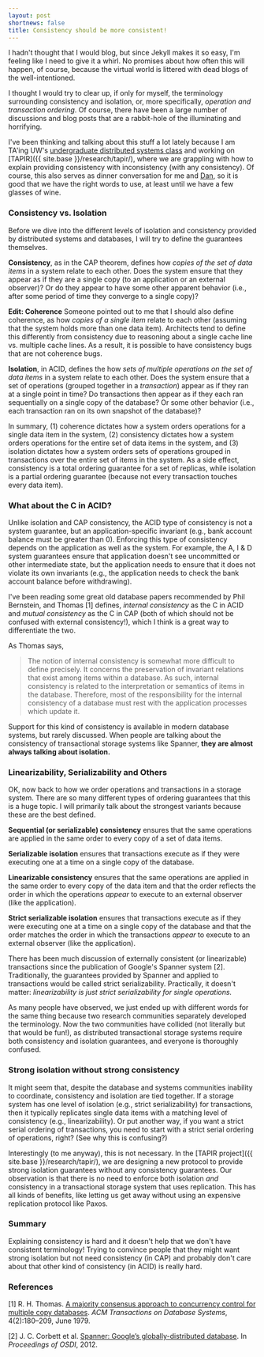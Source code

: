 ```yaml
---
layout: post
shortnews: false
title: Consistency should be more consistent!
---
```


I hadn't thought that I would blog, but since Jekyll makes it so easy,
I'm feeling like I need to give it a whirl. No promises about how
often this will happen, of course, because the virtual world is
littered with dead blogs of the well-intentioned.

I thought I would try to clear up, if only for myself, the terminology
surrounding consistency and isolation, or, more specifically,
*operation and transaction ordering*. Of course, there have been a
large number of discussions and blog posts that are a rabbit-hole of
the illuminating and horrifying.

I've been thinking and talking about this stuff a lot lately because I
am TA'ing UW's [undergraduate distributed systems
class](http://courses.cs.washington.edu/courses/cse452/) and working
on [TAPIR]({{ site.base }}/research/tapir/), where we are grappling
with how to explain providing consistency with inconsistency (with any
consistency). Of course, this also serves as dinner conversation for
me and [Dan](http://drkp.net), so it is good that we have the right
words to use, at least until we have a few glasses of wine.

### Consistency vs. Isolation

Before we dive into the different levels of isolation and consistency
provided by distributed systems and databases, I will try to define
the guarantees themselves.

**Consistency**, as in the CAP theorem, defines how *copies of the set
of data items* in a system relate to each other. Does the system
ensure that they appear as if they are a single copy (to an
application or an external observer)? Or do they appear to have some
other apparent behavior (i.e., after some period of time they converge
to a single copy)?

**Edit: Coherence** Someone pointed out to me that I should also
define coherence, as how *copies of a single item* relate to each
other (assuming that the system holds more than one data item).
Architects tend to define this differently from consistency due to
reasoning about a single cache line vs. multiple cache lines. As a
result, it is possible to have consistency bugs that are not coherence
bugs.

**Isolation**, in ACID, defines the how *sets of multiple operations
on the set of data items* in a system relate to each other. Does the
system ensure that a set of operations (grouped together in a
*transaction*) appear as if they ran at a single point in time? Do
transactions then appear as if they each ran sequentially on a single
copy of the database?  Or some other behavior (i.e., each transaction
ran on its own snapshot of the database)?

In summary, (1) coherence dictates how a system orders operations for
a single data item in the system, (2) consistency dictates how a
system orders operations for the entire set of data items in the
system, and (3) isolation dictates how a system orders sets of
operations grouped in transactions over the entire set of items in the
system. As a side effect, consistency is a total ordering guarantee
for a set of replicas, while isolation is a partial ordering guarantee
(because not every transaction touches every data item).

### What about the C in ACID?

Unlike isolation and CAP consistency, the ACID type of consistency is
not a system guarantee, but an application-specific invariant (e.g.,
bank account balance must be greater than 0). Enforcing this type of
consistency depends on the application as well as the system. For
example, the A, I & D system guarantees ensure that application
doesn't see uncommitted or other intermediate state, but the
application needs to ensure that it does not violate its own
invariants (e.g., the application needs to check the bank account
balance before withdrawing).

I've been reading some great old database papers recommended by Phil
Bernstein, and Thomas [1] defines, *internal consistency* as the C in
ACID and *mutual consistency* as the C in CAP (both of which should
not be confused with external consistency!), which I think is a great
way to differentiate the two.

As Thomas says,
> The notion of internal consistency is somewhat more difficult to
define precisely. It concerns the preservation of invariant relations
that exist among items within a database. As such, internal
consistency is related to the interpretation or semantics of items in
the database. Therefore, most of the responsibility for the internal
consistency of a database must rest with the application processes
which update it.

Support for this kind of consistency is available in modern database
systems, but rarely discussed.  When people are talking about the
consistency of transactional storage systems like Spanner, **they are
almost always talking about isolation.**

### Linearizability, Serializability and Others

OK, now back to how we order operations and transactions in a storage
system.  There are so many different types of ordering guarantees that
this is a huge topic. I will primarily talk about the strongest
variants because these are the best defined.

**Sequential (or serializable) consistency** ensures that the same
operations are applied in the same order to every copy of a set of
data items.

**Serializable isolation** ensures that transactions execute as if
they were executing one at a time on a single copy of the database.

**Linearizable consistency** ensures that the same operations are
applied in the same order to every copy of the data item and that the
order reflects the order in which the operations *appear* to execute
to an external observer (like the application).

**Strict serializable isolation** ensures that transactions execute as
if they were executing one at a time on a single copy of the database
and that the order matches the order in which the transactions
*appear* to execute to an external observer (like the application).

There has been much discussion of externally consistent (or
linearizable) transactions since the publication of Google's Spanner
system [2]. Traditionally, the guarantees provided by Spanner and
applied to transactions would be called strict serializability.
Practically, it doesn't matter: *linearizability is just strict
serializability for single operations.*

As many people have observed, we just ended up with different words
for the same thing because two research communities separately
developed the terminology. Now the two communities have collided (not
literally but that would be fun!), as distributed transactional
storage systems require both consistency and isolation guarantees, and
everyone is thoroughly confused.

### Strong isolation without strong consistency

It might seem that, despite the database and systems communities
inability to coordinate, consistency and isolation are tied
together. If a storage system has one level of isolation (e.g., strict
serializability) for transactions, then it typically replicates single
data items with a matching level of consistency (e.g.,
linearizability).  Or put another way, if you want a strict serial
ordering of transactions, you need to start with a strict serial
ordering of operations, right? (See why this is confusing?)

Interestingly (to me anyway), this is not necessary. In the [TAPIR
project]({{ site.base }}/research/tapir/), we are designing a new
protocol to provide strong isolation guarantees without any
consistency guarantees. Our observation is that there is no need to
enforce both isolation *and* consistency in a transactional storage
system that uses replication. This has all kinds of benefits, like
letting us get away without using an expensive replication protocol
like Paxos.

### Summary

Explaining consistency is hard and it doesn't help that we don't have
consistent terminology! Trying to convince people that they might want
strong isolation but not need consistency (in CAP) and probably don't
care about that other kind of consistency (in ACID) is really hard.

### References

[1] R. H. Thomas. [A majority consensus approach to concurrency
control for multiple copy
databases](http://dl.acm.org/citation.cfm?id=320076). *ACM Transactions
on Database Systems*, 4(2):180–209, June 1979.

[2] J. C. Corbett et al. [Spanner: Google’s globally-distributed
database](http://research.google.com/archive/spanner.html). In
*Proceedings of OSDI*, 2012.

